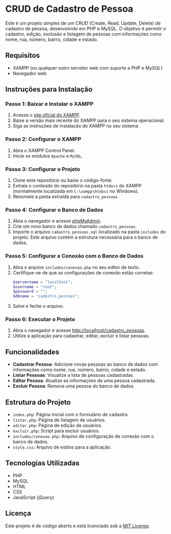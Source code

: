 # CRUD de Cadastro de Pessoa

Este é um projeto simples de um CRUD (Create, Read, Update, Delete) de cadastro de pessoa, desenvolvido em PHP e MySQL. O objetivo é permitir o cadastro, edição, exclusão e listagem de pessoas com informações como nome, rua, número, bairro, cidade e estado.

## Requisitos

- XAMPP (ou qualquer outro servidor web com suporte a PHP e MySQL)
- Navegador web

## Instruções para Instalação

### Passo 1: Baixar e Instalar o XAMPP

1. Acesse o [site oficial do XAMPP](https://www.apachefriends.org/index.html).
2. Baixe a versão mais recente do XAMPP para o seu sistema operacional.
3. Siga as instruções de instalação do XAMPP no seu sistema.

### Passo 2: Configurar o XAMPP

1. Abra o XAMPP Control Panel.
2. Inicie os módulos `Apache` e `MySQL`.

### Passo 3: Configurar o Projeto

1. Clone este repositório ou baixe o código-fonte.
2. Extraia o conteúdo do repositório na pasta `htdocs` do XAMPP (normalmente localizada em `C:\xampp\htdocs` no Windows).
3. Renomeie a pasta extraída para `cadastro_pessoas`.

### Passo 4: Configurar o Banco de Dados

1. Abra o navegador e acesse [phpMyAdmin](http://localhost/phpmyadmin).
2. Crie um novo banco de dados chamado `cadastro_pessoas`.
3. Importe o arquivo `cadastro_pessoas.sql` localizado na pasta `includes` do projeto. Este arquivo contém a estrutura necessária para o banco de dados.

### Passo 5: Configurar a Conexão com o Banco de Dados

1. Abra o arquivo `includes/conexao.php` no seu editor de texto.
2. Certifique-se de que as configurações de conexão estão corretas:
    ```php
    $servername = "localhost";
    $username = "root";
    $password = "";
    $dbname = "cadastro_pessoas";
    ```
3. Salve e feche o arquivo.

### Passo 6: Executar o Projeto

1. Abra o navegador e acesse [http://localhost/cadastro_pessoas](http://localhost/cadastro_pessoas).
2. Utilize a aplicação para cadastrar, editar, excluir e listar pessoas.

## Funcionalidades

- **Cadastrar Pessoa**: Adicione novas pessoas ao banco de dados com informações como nome, rua, número, bairro, cidade e estado.
- **Listar Pessoas**: Visualize a lista de pessoas cadastradas.
- **Editar Pessoa**: Atualize as informações de uma pessoa cadastrada.
- **Excluir Pessoa**: Remova uma pessoa do banco de dados.

## Estrutura do Projeto

- `index.php`: Página inicial com o formulário de cadastro.
- `listar.php`: Página de listagem de usuários.
- `editar.php`: Página de edição de usuários.
- `excluir.php`: Script para excluir usuários.
- `includes/conexao.php`: Arquivo de configuração de conexão com o banco de dados.
- `style.css`: Arquivo de estilos para a aplicação.

## Tecnologias Utilizadas

- PHP
- MySQL
- HTML
- CSS
- JavaScript (jQuery)

## Licença

Este projeto é de código aberto e está licenciado sob a [MIT License](LICENSE).



